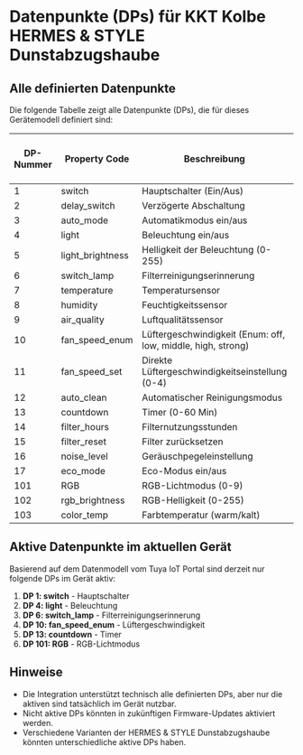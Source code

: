 # Datenpunkte (DPs) für KKT Kolbe HERMES & STYLE Dunstabzugshaube

## Alle definierten Datenpunkte

Die folgende Tabelle zeigt alle Datenpunkte (DPs), die für dieses Gerätemodell definiert sind:

| DP-Nummer | Property Code | Beschreibung | Im aktuellen Gerät aktiv |
|-----------|---------------|-------------|--------------------------|
| 1 | switch | Hauptschalter (Ein/Aus) | Ja |
| 2 | delay_switch | Verzögerte Abschaltung | Nein |
| 3 | auto_mode | Automatikmodus ein/aus | Nein |
| 4 | light | Beleuchtung ein/aus | Ja |
| 5 | light_brightness | Helligkeit der Beleuchtung (0-255) | Nein |
| 6 | switch_lamp | Filterreinigungserinnerung | Ja |
| 7 | temperature | Temperatursensor | Nein |
| 8 | humidity | Feuchtigkeitssensor | Nein |
| 9 | air_quality | Luftqualitätssensor | Nein |
| 10 | fan_speed_enum | Lüftergeschwindigkeit (Enum: off, low, middle, high, strong) | Ja |
| 11 | fan_speed_set | Direkte Lüftergeschwindigkeitseinstellung (0-4) | Nein |
| 12 | auto_clean | Automatischer Reinigungsmodus | Nein |
| 13 | countdown | Timer (0-60 Min) | Ja |
| 14 | filter_hours | Filternutzungsstunden | Nein |
| 15 | filter_reset | Filter zurücksetzen | Nein |
| 16 | noise_level | Geräuschpegeleinstellung | Nein |
| 17 | eco_mode | Eco-Modus ein/aus | Nein |
| 101 | RGB | RGB-Lichtmodus (0-9) | Ja |
| 102 | rgb_brightness | RGB-Helligkeit (0-255) | Nein |
| 103 | color_temp | Farbtemperatur (warm/kalt) | Nein |

## Aktive Datenpunkte im aktuellen Gerät

Basierend auf dem Datenmodell vom Tuya IoT Portal sind derzeit nur folgende DPs im Gerät aktiv:

1. **DP 1: switch** - Hauptschalter
2. **DP 4: light** - Beleuchtung
3. **DP 6: switch_lamp** - Filterreinigungserinnerung
4. **DP 10: fan_speed_enum** - Lüftergeschwindigkeit
5. **DP 13: countdown** - Timer
6. **DP 101: RGB** - RGB-Lichtmodus

## Hinweise

- Die Integration unterstützt technisch alle definierten DPs, aber nur die aktiven sind tatsächlich im Gerät nutzbar.
- Nicht aktive DPs könnten in zukünftigen Firmware-Updates aktiviert werden.
- Verschiedene Varianten der HERMES & STYLE Dunstabzugshaube könnten unterschiedliche aktive DPs haben.
